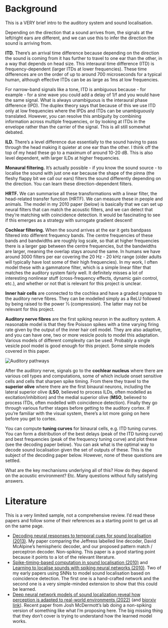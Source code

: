 
# Background

This is a VERY brief intro to the auditory system and sound localisation.

Depending on the direction that a sound arrives from, the signals at the left/right ears are different, and we can use this to infer the direction the sound is arriving from.

**ITD.** There’s an arrival time difference because depending on the direction the sound is coming from it has further to travel to one ear than the other, in a way that depends on head size. This interaural time difference (ITD) is frequency-dependent (larger ITDs at lower frequencies). These time differences are on the order of up to around 700 microseconds for a typical human, although effective ITDs can be as large as 1ms at low frequencies.

For narrow-band signals like a tone, ITD is ambiguous because - for example - for a sine wave you could add a delay of 1/f and you would have the same signal. What is always unambiguous is the interaural phase difference (IPD). The duplex theory says that because of this we use ITD only at low frequencies where the IPDs and ITDs can be unambiguously translated. However, you can resolve this ambiguity by combining information across multiple frequencies, or by looking at ITDs in the envelope rather than the carrier of the signal. This is all still somewhat debated.

**ILD.** There’s a level difference due essentially to the sound having to pass through the head making it quieter at one ear than the other. I think off the top of my head these go to a maximum of around 10-20 dB. This is also level dependent, with larger ILDs at higher frequencies.

**Monaural filtering.** It’s actually possible - if you know the sound source - to localise the sound with just one ear because the shape of the pinna (the fleshy flappy bit we call our ears) filters the sound differently depending on the direction. You can learn these direction-dependent filters.

**HRTF.** We can summarise all these transformations with a linear filter, the head-related transfer function (HRTF). We can measure these in people and animals. The model in my 2010 paper (below) is basically that we can set up neural filters that can match the acoustic filters, and we can detect that they’re matching with coincidence detection. It would be fascinating to see if this emerges as a strategy with surrogate gradient descent!

**Cochlear filtering.** When the sound arrives at the ear it gets bandpass filtered into different frequency bands. The centre frequencies of these bands and bandwidths are roughly log scale, so that at higher frequencies there is a larger gap between the centre frequencies, but the bandwidths are larger, meaning the overlap stays around the same. In humans we have around 3000 filters per ear covering the 20 Hz - 20 kHz range (older adults will typically have lost some of their high frequencies). In my work, I often model these with a gammatone filter, which is a simple linear filter that matches the auditory system fairly well. It definitely misses a lot of interesting nonlinear stuff (cross-frequency effects, dynamic gain control, etc.), and whether or not that is relevant for this project is unclear.

**Inner hair cells** are connected to the cochlea and have a graded synapse to the auditory nerve fibres. They can be modelled simply as a ReLU followed by being raised to the power ⅓ (compression). The latter may not be relevant for this project.

**Auditory nerve fibres** are the first spiking neuron in the auditory system. A reasonable model is that they fire Poisson spikes with a time varying firing rate given by the output of the inner hair cell model. They are also adaptive, and you can have one, two or more vesicle pools to model this adaptation. Various models of different complexity can be used. Probably a single vesicle pool model is good enough for this project. Some simple models covered in this paper.

![Auditory pathways](diagrams/auditory-pathways.png)

After the auditory nerve, signals go to the **cochlear nucleus** where there are various cell types and computations, some of which include onset sensitive cells and cells that sharpen spike timing. From there they travel to the **superior olive** where there are the first binaural neurons, including the lateral superior olive (**LSO**, believed to process ILDs, often modelled as excitation/inhibition) and the medial superior olive (**MSO**, believed to process ITDs, often modelled with coincidence detection). Finally they go through various further stages before getting to the auditory cortex. If you’re familiar with the visual system, there’s a lot more going on here before you get to cortex.

You can compute **tuning curves** for binaural cells, e.g. ITD tuning curves. You can form a distribution of the best delays (peak of the ITD tuning curve) and best frequencies (peak of the frequency tuning curve) and plot these (see the decoding paper below). You can ask what is the optimal way to decode sound localisation given the set of outputs of these. This is the subject of the decoding paper below. However, none of these questions are settled.

What are the key mechanisms underlying all of this? How do they depend on the acoustic environment? Etc. Many questions without fully satisfying answers.


# Literature

This is a very limited sample, not a comprehensive review. I’d read these papers and follow some of their references as a starting point to get us all on the same page.

* [Decoding neural responses to temporal cues for sound localisation (2013)](http://neural-reckoning.org/pub_decoding_soundloc.html). My paper comparing the Jeffress labelled line decoder, David McAlpine’s hemispheric decoder, and our proposed pattern match / perceptron decoder. Non-spiking. This paper is a good starting point because it points to a lot of the relevant literature.
* [Spike-timing-based computation in sound localisation (2010)](http://neural-reckoning.org/pub_spike_timing_sound_loc.html) and [Learning to localise sounds with spiking neural networks (2010)](http://neural-reckoning.org/pub_learning_localisation.html). Two of my early papers using SNNs to model sound localisation based on coincidence detection. The first one is a hand-crafted network and the second one is a very simple-minded extension to show that this could be learned.
* [Deep neural network models of sound localization reveal how perception is adapted to real-world environments (2022)](https://www.nature.com/articles/s41562-021-01244-z) (and [biorxiv link](https://www.biorxiv.org/content/10.1101/2020.07.21.214486v1)). Recent paper from Josh McDermott’s lab doing a non-spiking version of something like what I’m proposing here. The big missing thing that they don’t cover is trying to understand how the learned model works.
